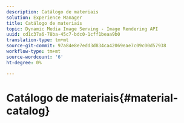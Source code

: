 ```yaml
---
description: Catálogo de materiais
solution: Experience Manager
title: Catálogo de materiais
topic: Dynamic Media Image Serving - Image Rendering API
uuid: cd1c37a6-78ba-45c7-bdc0-1cff1beaa9b0
translation-type: tm+mt
source-git-commit: 97a84e8e7edd3d834ca42069eae7c09c00d57938
workflow-type: tm+mt
source-wordcount: '6'
ht-degree: 0%

---
```



# Catálogo de materiais{#material-catalog}

